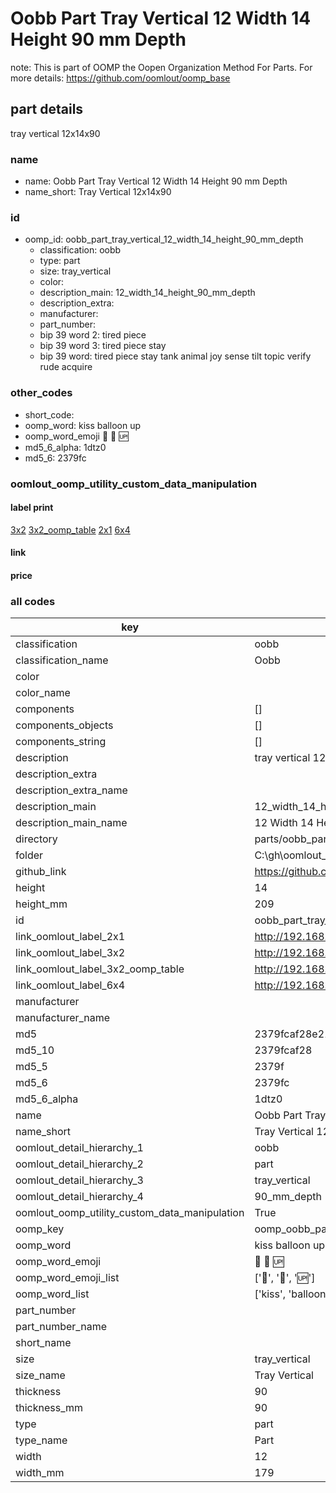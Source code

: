 # Oobb Part Tray Vertical 12 Width 14 Height 90 mm Depth  

note: This is part of OOMP the Oopen Organization Method For Parts. For more details: https://github.com/oomlout/oomp_base

##  part details
  



tray vertical 12x14x90



### name
* name: Oobb Part Tray Vertical 12 Width 14 Height 90 mm Depth
* name_short: Tray Vertical 12x14x90 
### id
* oomp_id: oobb_part_tray_vertical_12_width_14_height_90_mm_depth
  * classification: oobb
  * type: part
  * size: tray_vertical
  * color: 
  * description_main: 12_width_14_height_90_mm_depth
  * description_extra: 
  * manufacturer: 
  * part_number: 
  * bip 39 word 2: tired piece
  * bip 39 word 3: tired piece stay
  * bip 39 word: tired piece stay tank animal joy sense tilt topic verify rude acquire

### other_codes
* short_code: 
* oomp_word: kiss balloon up
* oomp_word_emoji :kiss: :balloon: :up:
* md5_6_alpha: 1dtz0
* md5_6: 2379fc






### oomlout_oomp_utility_custom_data_manipulation
#### label print
[3x2](http://192.168.1.245:1112/?label=oomp%201dtz0)
[3x2_oomp_table](http://192.168.1.108:1112/?label=oomp%201dtz0)
[2x1](http://192.168.1.242:1112/?label=oomp%201dtz0)
[6x4](http://192.168.1.55:1112/?label=oomp%201dtz0)    

#### link

                              

#### price







### all codes 
| key | value |  
| --- | --- |  
| classification | oobb |  
| classification_name | Oobb |  
| color |  |  
| color_name |  |  
| components | [] |  
| components_objects | [] |  
| components_string | [] |  
| description | tray vertical 12x14x90 |  
| description_extra |  |  
| description_extra_name |  |  
| description_main | 12_width_14_height_90_mm_depth |  
| description_main_name | 12 Width 14 Height 90 mm Depth |  
| directory | parts/oobb_part_tray_vertical_12_width_14_height_90_mm_depth |  
| folder | C:\gh\oomlout_oobb_version_4_generated_parts\parts\oobb_part_tray_vertical_12_width_14_height_90_mm_depth |  
| github_link | https://github.com/oomlout/oomlout_oomp_part_src/tree/main/parts/oobb_part_tray_vertical_12_width_14_height_90_mm_depth |  
| height | 14 |  
| height_mm | 209 |  
| id | oobb_part_tray_vertical_12_width_14_height_90_mm_depth |  
| link_oomlout_label_2x1 | http://192.168.1.242:1112/?label=oomp%201dtz0 |  
| link_oomlout_label_3x2 | http://192.168.1.245:1112/?label=oomp%201dtz0 |  
| link_oomlout_label_3x2_oomp_table | http://192.168.1.108:1112/?label=oomp%201dtz0 |  
| link_oomlout_label_6x4 | http://192.168.1.55:1112/?label=oomp%201dtz0 |  
| manufacturer |  |  
| manufacturer_name |  |  
| md5 | 2379fcaf28e21879e2048ddba9e91f15 |  
| md5_10 | 2379fcaf28 |  
| md5_5 | 2379f |  
| md5_6 | 2379fc |  
| md5_6_alpha | 1dtz0 |  
| name | Oobb Part Tray Vertical 12 Width 14 Height 90 mm Depth |  
| name_short | Tray Vertical 12x14x90  |  
| oomlout_detail_hierarchy_1 | oobb |  
| oomlout_detail_hierarchy_2 | part |  
| oomlout_detail_hierarchy_3 | tray_vertical |  
| oomlout_detail_hierarchy_4 | 90_mm_depth |  
| oomlout_oomp_utility_custom_data_manipulation | True |  
| oomp_key | oomp_oobb_part_tray_vertical_12_width_14_height_90_mm_depth |  
| oomp_word | kiss balloon up |  
| oomp_word_emoji | :kiss: :balloon: :up: |  
| oomp_word_emoji_list | [':kiss:', ':balloon:', ':up:'] |  
| oomp_word_list | ['kiss', 'balloon', 'up'] |  
| part_number |  |  
| part_number_name |  |  
| short_name |  |  
| size | tray_vertical |  
| size_name | Tray Vertical |  
| thickness | 90 |  
| thickness_mm | 90 |  
| type | part |  
| type_name | Part |  
| width | 12 |  
| width_mm | 179 |  

